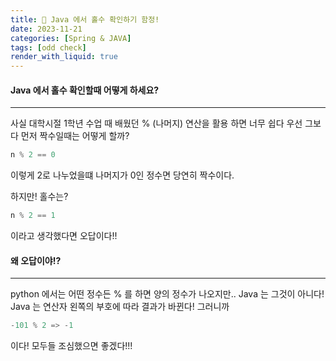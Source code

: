 ```yaml
---
title: 🙉 Java 에서 홀수 확인하기 함정!
date: 2023-11-21
categories: [Spring & JAVA]
tags: [odd check]
render_with_liquid: true
---
```

#### Java 에서 홀수 확인할때 어떻게 하세요?
---
사실 대학시절 1학년 수업 때 배웠던 % (나머지) 연산을 활용 하면 너무 쉽다
우선 그보다 먼저 짝수일때는 어떻게 할까?
```java
n % 2 == 0
```
이렇게 2로 나누었을떄 나머지가 0인 정수면 당연히 짝수이다.

하지만! 홀수는?
```java
n % 2 == 1
```
이라고 생각했다면 오답이다!!

#### 왜 오답이야!?
---
python 에서는 어떤 정수든 % 를 하면 양의 정수가 나오지만.. Java 는 그것이 아니다!
Java 는 연산자 왼쪽의 부호에 따라 결과가 바뀐다! 그러니까
```java
-101 % 2 => -1
```
이다! 모두들 조심했으면 좋겠다!!!